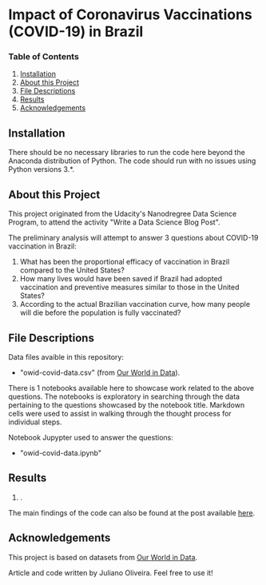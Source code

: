 Impact of Coronavirus Vaccinations (COVID-19) in Brazil
=====================================

### Table of Contents

1. [Installation](#installation)
2. [About this Project](#motivation)
3. [File Descriptions](#files)
4. [Results](#results)
5. [Acknowledgements](#acknowledgements)

## Installation <a name="installation"></a>

There should be no necessary libraries to run the code here beyond the Anaconda distribution of Python. The code should run with no issues using Python versions 3.*.

## About this Project<a name="motivation"></a>

This project originated from the Udacity's Nanodregree Data Science Program, to attend the activity "Write a Data Science Blog Post".

The preliminary analysis will attempt to answer 3 questions about COVID-19 vaccination in Brazil:

1. What has been the proportional efficacy of vaccination in Brazil compared to the United States?
2. How many lives would have been saved if Brazil had adopted vaccination and preventive measures similar to those in the United States?
3. According to the actual Brazilian vaccination curve, how many people will die before the population is fully vaccinated? 

## File Descriptions <a name="files"></a>

Data files avaible in this repository:

- "owid-covid-data.csv" (from [Our World in Data](https://ourworldindata.org/covid-vaccinations)).

There is 1 notebooks available here to showcase work related to the above questions.  The notebooks is exploratory in searching through the data pertaining to the questions showcased by the notebook title.  Markdown cells were used to assist in walking through the thought process for individual steps.  

Notebook Jupypter used to answer the questions:

- "owid-covid-data.ipynb"

## Results<a name="results"></a>

1. .

The main findings of the code can also be found at the post available [here](https://medium.com/p/5ac715c5bfcb).

## Acknowledgements<a name="acknowledgements"></a>

This project is based on datasets from [Our World in Data](https://ourworldindata.org).

Article and code written by Juliano Oliveira. Feel free to use it!
